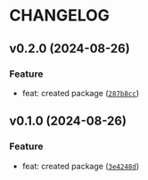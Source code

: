 # CHANGELOG

## v0.2.0 (2024-08-26)

### Feature

* feat: created package ([`287b8cc`](https://github.com/Siddharth-1698/test-package/commit/287b8cc8c8427702bc3a01c9f48b969a7dfa07e3))

## v0.1.0 (2024-08-26)

### Feature

* feat: created package ([`3e4248d`](https://github.com/Siddharth-1698/test-package/commit/3e4248d2b5e022dd6d2fdd682f69cb98b46e57e0))
